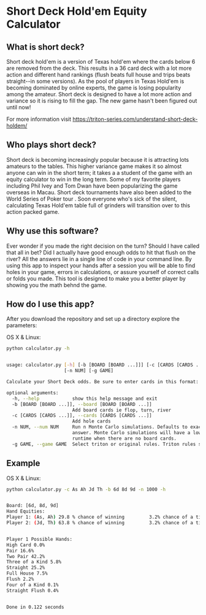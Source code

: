 # Short Deck Hold'em Equity Calculator

## What is short deck?

Short deck hold'em is a version of Texas hold'em where the cards below 6 are removed from the deck. This results in a 36 card deck with a lot more action and different hand rankings (flush beats full house and trips beats straight--in some versions). As the pool of players in Texas Hold'em is becoming dominated by online experts, the game is losing popularity among the amateur. Short deck is designed to have a lot more action and variance so it is rising to fill the gap. The new game hasn't been figured out until now!

For more information visit <https://triton-series.com/understand-short-deck-holdem/>

## Who plays short deck?

Short deck is becoming increasingly popular because it is attracting lots amateurs to the tables. This higher variance game makes it so almost anyone can win in the short term; it takes a a student of the game with an equity calculator to win in the long term. Some of my favorite players including Phil Ivey and Tom Dwan have been popularizing the game overseas in Macau. Short deck tournaments have also been added to the World Series of Poker tour . Soon everyone who's sick of the silent, calculating Texas Hold'em table full of grinders will transition over to this action packed game.

## Why use this software?

Ever wonder if you made the right decision on the turn? Should I have called that all in bet? Did I actually have good enough odds to hit that flush on the river? All the answers lie in a single line of code in your command line. By using this app to inspect your hands after a session you will be able to find holes in your game, errors in calculations, or assure yourself of correct calls or folds you made. This tool is designed to make you a better player by showing you the math behnd the game.

## How do I use this app?

After you download the repository and set up a directory explore the parameters:

OS X & Linux:

```sh
python calculator.py -h


usage: calculator.py [-h] [-b [BOARD [BOARD ...]]] [-c [CARDS [CARDS ...]]]
                     [-n NUM] [-g GAME]

Calculate your Short Deck odds. Be sure to enter cards in this format: As, Qc, Th, 2d

optional arguments:
  -h, --help            show this help message and exit
  -b [BOARD [BOARD ...]], --board [BOARD [BOARD ...]]
                        Add board cards ie flop, turn, river
  -c [CARDS [CARDS ...]], --cards [CARDS [CARDS ...]]
                        Add hole cards
  -n NUM, --num NUM     Run n Monte Carlo simulations. Defaults to exact
                        answer. Monte Carlo simulations will have a lower
                        runtime when there are no board cards.
  -g GAME, --game GAME  Select triton or original rules. Triton rules straight > three of a kind.
```

## Example

OS X & Linux:

```sh
python calculator.py -c As Ah Jd Th -b 6d 8d 9d -n 1000 -h


Board: [6d, 8d, 9d]
Hand Equities:
Player 1: (As, Ah) 29.8 % chance of winning         3.2% chance of a tie
Player 2: (Jd, Th) 63.8 % chance of winning         3.2% chance of a tie


Player 1 Possible Hands:
High Card 0.0%
Pair 16.6%
Two Pair 42.2%
Three of a Kind 5.8%
Straight 25.2%
Full House 7.5%
Flush 2.2%
Four of a Kind 0.1%
Straight Flush 0.4%


Done in 0.122 seconds
